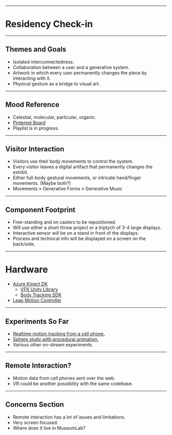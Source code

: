 ***

# Residency Check-in

***

## Themes and Goals

* Isolated interconnectedness.
* Collaboration between a user and a generative system.
* Artwork in which every user permanently changes the piece by interacting with it.
* Physical gesture as a bridge to visual art.

***

## Mood Reference

* Celestial, molecular, particular, organic.
* [Pinterest Board](https://www.pinterest.com/scottmadethis/cmop-residency/)
* Playlist is in progress.

***

## Visitor Interaction

* Visitors use their body movements to control the system.
* Every visitor leaves a digital artifact that permanently changes the exhibit.
* Either full-body gestural movements, or intricate hand/finger movements. (Maybe both?)
* Movements &raquo; Generative Forms &raquo; Generative Music

***

## Component Footprint

* Free-standing and on casters to be repositioned.
* Will use either a short throw project or a triptych of 3-4 large displays.
* Interactive sensor will be on a stand in front of the displays.
* Process and technical info will be displayed on a screen on the back/side.

***

# Hardware

* [Azure Kinect DK](https://azure.microsoft.com/en-us/services/kinect-dk/)
    * [VFK Unity Library](https://github.com/keijiro/Akvfx)
    * [Body Tracking SDK](https://docs.microsoft.com/en-us/azure/Kinect-dk/body-sdk-setup)
* [Leap Motion Controller](https://gallery.leapmotion.com/)

***

## Experiments So Far

* [Realtime motion tracking from a cell phone.](https://mobile-dancer.glitch.me/)
* [Sphere study with procedural animation.](https://www.instagram.com/p/B_8Z-zfAEHC/)
* Various other on-stream experiments.

***

## Remote Interaction?

* Motion data from cell phones sent over the web.
* VR could be another possibility with the same codebase.

***

## Concerns Section

* Remote interaction has a lot of issues and limitations.
* Very screen focused.
* Where does it live in MuseumLab?